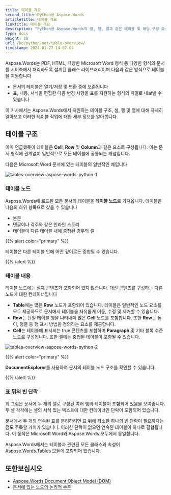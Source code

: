 ```yaml
---
title: 테이블 개요
second_title: Python용 Aspose.Words
articleTitle: 테이블 개요
linktitle: 테이블 개요
description: "Python용 Aspose.Words의 셀, 행, 열과 같은 테이블 및 해당 구성 요소로 작업합니다. Python에서 테이블로 작업하는 방법"
type: docs
weight: 10
url: /ko/python-net/table-overview/
timestamp: 2024-01-27-14-07-04
---
```


Aspose.Words는 PDF, HTML, 다양한 Microsoft Word 형식 등 다양한 형식의 문서를 서버측에서 처리하도록 설계된 클래스 라이브러리이며 다음과 같은 방식으로 테이블을 지원합니다

* 문서의 테이블은 열기/저장 및 변환 중에 보존됩니다
* 표, 내용, 서식을 편집한 다음 변경 사항을 표를 지원하는 형식의 파일로 내보낼 수 있습니다

이 기사에서는 Aspose.Words에서 지원하는 테이블 구조, 셀, 행 및 열에 대해 자세히 알아보고 이러한 테이블 작업에 대한 세부 정보를 알아봅니다.

## 테이블 구조

이미 언급했듯이 테이블은 **Cell**, **Row** 및 **Column**과 같은 요소로 구성됩니다. 이는 문서 형식에 관계없이 일반적으로 모든 테이블에 공통되는 개념입니다.

다음은 Microsoft Word 문서에 있는 테이블의 일반적인 예입니다

![tables-overview-aspose-words-python-1](/words/python-net/table-overview/tables-overview-1.png)

### 테이블 노드

Aspose.Words에 로드된 모든 문서의 테이블을 **테이블 노드**로 가져옵니다. 테이블은 다음의 하위 항목으로 찾을 수 있습니다

- 본문
- 댓글이나 각주와 같은 인라인 스토리
- 테이블이 다른 테이블 내에 중첩된 경우의 셀

{{% alert color="primary" %}}

테이블은 다른 테이블 안에 어떤 깊이로든 중첩될 수 있습니다.

{{% /alert %}}

### 테이블 내용

테이블 노드에는 실제 콘텐츠가 포함되어 있지 않습니다. 대신 콘텐츠를 구성하는 다른 노드에 대한 컨테이너입니다

- **Table**에는 많은 **Row** 노드가 포함되어 있습니다. 테이블은 일반적인 노드 요소를 모두 제공하므로 문서에서 테이블을 자유롭게 이동, 수정 및 제거할 수 있습니다.
- **Row**는 단일 테이블 행을 나타내며 많은 **Cell** 노드를 포함합니다. 또한 **Row**는 높이, 정렬 등 행 표시 방법을 정의하는 요소를 제공합니다.
- **Cell**는 테이블에 표시되는 true 콘텐츠를 포함하며 **Paragraph** 및 기타 블록 수준 노드로 구성됩니다. 또한 셀에는 중첩된 테이블이 포함될 수 있습니다.

![tables-overview-aspose-words-python-2](/words/python-net/table-overview/tables-overview-2.png)

{{% alert color="primary" %}}

**DocumentExplorer**를 사용하여 문서의 테이블 노드 구조를 확인할 수 있습니다.

{{% /alert %}}

### 표 뒤의 빈 단락

위 그림은 문서에 두 개의 셀로 구성된 여러 행의 테이블이 포함되어 있음을 보여줍니다. 두 셀 각각에는 셀의 서식 있는 텍스트에 대한 컨테이너인 단락이 포함되어 있습니다.

문서에서 두 개의 연속된 표를 분리하려면 표 뒤에 최소한 하나의 빈 단락이 필요하다는 점도 주목할 가치가 있습니다. 이러한 단락이 없으면 연속된 테이블이 하나로 결합됩니다. 이 동작은 Microsoft Word와 Aspose.Words 모두에서 동일합니다.

Aspose.Words에서는 테이블과 관련된 모든 클래스와 속성이 [Aspose.Words.Tables](https://reference.aspose.com/words/python-net/aspose.words.tables/) 모듈에 포함되어 있습니다.

## 또한보십시오

* [Aspose.Words Document Object Model (DOM)](/words/ko/python-net/aspose-words-document-object-model/)
* [문서에 있는 노드의 논리적 수준](/words/ko/python-net/logical-levels-of-nodes-in-a-document/)
